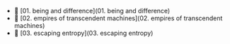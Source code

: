 * 📂 [01. being and difference](01. being and difference)
* 📂 [02. empires of transcendent machines](02. empires of transcendent machines)
* 📂 [03. escaping entropy](03. escaping entropy)
